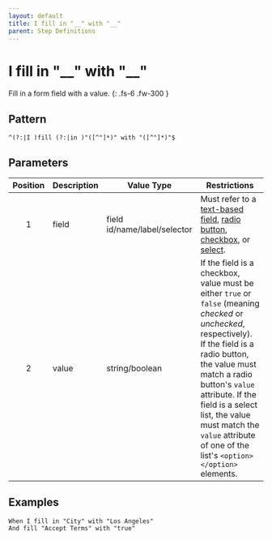 ```yaml
---
layout: default
title: I fill in "__" with "__"
parent: Step Definitions
---
```


# I fill in "\_\_" with "\_\_"

Fill in a form field with a value.
{: .fs-6 .fw-300 }

## Pattern

```golang
^(?:|I )fill (?:|in )"([^"]*)" with "([^"]*)"$
```

## Parameters

| Position | Description | Value Type                   | Restrictions                                                                                                                                                                                                                                                                                                                               |
| :------: | ----------- | ---------------------------- | ------------------------------------------------------------------------------------------------------------------------------------------------------------------------------------------------------------------------------------------------------------------------------------------------------------------------------------------ |
|    1     | field       | field id/name/label/selector | Must refer to a [text-based field]({{site.baseurl}}/field_types.html#text-based-fields), [radio button]({{site.baseurl}}/field_types.html#radio-button-fields), [checkbox]({{site.baseurl}}/field_types.html#checkbox-fields), or [select]({{site.baseurl}}/field_types.html#select-fields).                                               |
|    2     | value       | string/boolean               | If the field is a checkbox, value must be either `true` or `false` (meaning _checked_ or _unchecked_, respectively). If the field is a radio button, the value must match a radio button's `value` attribute. If the field is a select list, the value must match the `value` attribute of one of the list's `<option></option>` elements. |

## Examples

```gherkin
When I fill in "City" with "Los Angeles"
And fill "Accept Terms" with "true"
```